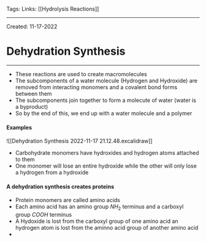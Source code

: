 Tags:
Links: [[Hydrolysis Reactions]]

---
Created: 11-17-2022
# Dehydration Synthesis
---

- These reactions are used to create macromolecules
- The subcomponents of a water molecule (Hydrogen and Hydroxide) are removed from interacting monomers and a covalent bond forms between them
- The subcomponents join together to form a molecute of water (water is a byproduct)
- So by the end of this, we end up with a water molecule and a polymer

#### Examples
![[Dehydration Synthesis 2022-11-17 21.12.48.excalidraw]]
- Carbohydrate monomers have hydroxides and hydrogen atoms attached to them
- One monomer will lose an entire hydroxide while the other will only lose a hydrogen from a hydroxide

#### A dehydration synthesis creates proteins
- Protein monomers are called amino acids
- Each amino acid has an amino group $NH_2$ terminus and a carboxyl group $COOH$ terminus
- A Hydoxide is lost from the carboxyl group of one amino acid an hydrogen atom is lost from the aminno acid group of another amino acid
- 


